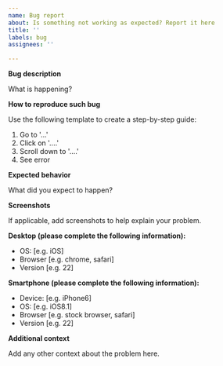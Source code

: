 ```yaml
---
name: Bug report
about: Is something not working as expected? Report it here
title: ''
labels: bug
assignees: ''

---
```


**Bug description**

What is happening?

**How to reproduce such bug**

Use the following template to create a step-by-step guide:
1. Go to '...'
2. Click on '....'
3. Scroll down to '....'
4. See error

**Expected behavior**

What did you expect to happen?

**Screenshots**

If applicable, add screenshots to help explain your problem.

**Desktop (please complete the following information):**

 - OS: [e.g. iOS]
 - Browser [e.g. chrome, safari]
 - Version [e.g. 22]

**Smartphone (please complete the following information):**

 - Device: [e.g. iPhone6]
 - OS: [e.g. iOS8.1]
 - Browser [e.g. stock browser, safari]
 - Version [e.g. 22]

**Additional context**

Add any other context about the problem here.
